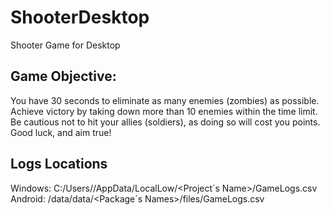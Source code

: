 # ShooterDesktop
Shooter Game for Desktop

## Game Objective:
You have 30 seconds to eliminate as many enemies (zombies) as possible. Achieve victory by taking down more than 10 enemies within the time limit. Be cautious not to hit your allies (soldiers), as doing so will cost you points. Good luck, and aim true!

## Logs Locations
Windows: C:/Users/<Usuario>/AppData/LocalLow/<Project´s Name>/GameLogs.csv
Android: /data/data/<Package´s Names>/files/GameLogs.csv
